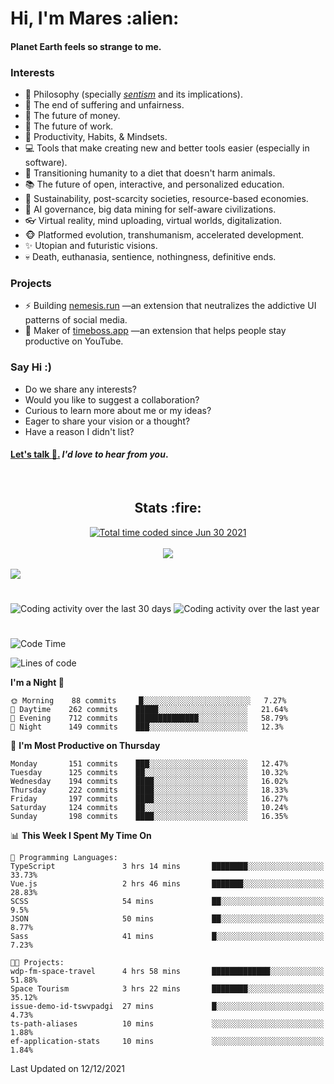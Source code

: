 <h1>Hi, I'm Mares :alien:</h1>

#### Planet Earth feels so strange to me.

### **Interests**

- 🌊 Philosophy (specially [_sentism_][sentismmedium] and its implications).
- 🎯 The end of suffering and unfairness.
- 💸 The future of money.
- 💼 The future of work.
- 🧠 Productivity, Habits, & Mindsets.
- 💻 Tools that make creating new and better tools easier (especially in software).
- 🥗 Transitioning humanity to a diet that doesn't harm animals.
- 📚 The future of open, interactive, and personalized education.
- 🌱 Sustainability, post-scarcity societies, resource-based economies.
- 🤖 AI governance, big data mining for self-aware civilizations.
- 👓 Virtual reality, mind uploading, virtual worlds, digitalization.
- 🐵 Platformed evolution, transhumanism, accelerated development.
- ✨ Utopian and futuristic visions.
- 💀 Death, euthanasia, sentience, nothingness, definitive ends.


### **Projects**

- ⚡ Building [nemesis.run](https://nemesis.run) —an extension that neutralizes the addictive UI patterns of social media.
- 💎 Maker of [timeboss.app](https://timeboss.app) —an extension that helps people stay productive on YouTube.


### **Say Hi :)**

- Do we share any interests?
- Would you like to suggest a collaboration?
- Curious to learn more about me or my ideas?
- Eager to share your vision or a thought?
- Have a reason I didn't list?

#### [Let's talk :wave:.](mailto:mareszhar@gmail.com) _I'd love to hear from you_.

[sentismmedium]: https://medium.com/@mareszhar/born-a-prisoner-a-reflection-about-life-its-struggles-and-a-plan-to-escape-d8566ce9b026

<br>

<h2 align="center">Stats :fire:</h2>

<div align="center">
  <a href="https://wakatime.com/@cfdc0e0d-4860-4b62-9ff0-cb659185525e">
    <img src="https://wakatime.com/badge/user/cfdc0e0d-4860-4b62-9ff0-cb659185525e.svg" alt="Total time coded since Jun 30 2021" />
  </a>
</div>

<br>

<div align="center">
  <img src="https://github-readme-streak-stats.herokuapp.com?user=mareszhar&theme=black-ice&hide_border=true&stroke=FFFFFF15&ring=DF8FFE&fire=DF8FFE&currStreakLabel=DF8FFE&background=1A232A&currStreakNum=86FFAB&dates=B1AAB3FF">
</div>

<!-- Add or remove this: &dates=B1AAB3FF at the end of the streak stats URL if they get bugged and aren't updating -->

<br>

<img src="https://activity-graph.herokuapp.com/graph?username=mareszhar&theme=nord&bg_color=00000000&color=979797&line=DF8FFE&point=00000000&area=true&hide_border=true">

<br>

<h1></h1>

<img src="https://wakatime.com/share/@mares/5df0ff02-9c79-41b4-b540-51dc9c65a57b.svg" alt="Coding activity over the last 30 days" />
<img src="https://wakatime.com/share/@mares/ea89ba71-f374-40af-930c-e0655909fe37.svg" alt="Coding activity over the last year" />

<h1></h1>

<!--START_SECTION:waka-->
![Code Time](http://img.shields.io/badge/Code%20Time-368%20hrs%2051%20mins-blue)

![Lines of code](https://img.shields.io/badge/From%20Hello%20World%20I%27ve%20Written-116%20Thousand%20lines%20of%20code-blue)

**I'm a Night 🦉** 

```text
🌞 Morning    88 commits     █░░░░░░░░░░░░░░░░░░░░░░░░   7.27% 
🌆 Daytime    262 commits    █████░░░░░░░░░░░░░░░░░░░░   21.64% 
🌃 Evening    712 commits    ██████████████░░░░░░░░░░░   58.79% 
🌙 Night      149 commits    ███░░░░░░░░░░░░░░░░░░░░░░   12.3%

```
📅 **I'm Most Productive on Thursday** 

```text
Monday       151 commits    ███░░░░░░░░░░░░░░░░░░░░░░   12.47% 
Tuesday      125 commits    ██░░░░░░░░░░░░░░░░░░░░░░░   10.32% 
Wednesday    194 commits    ████░░░░░░░░░░░░░░░░░░░░░   16.02% 
Thursday     222 commits    ████░░░░░░░░░░░░░░░░░░░░░   18.33% 
Friday       197 commits    ████░░░░░░░░░░░░░░░░░░░░░   16.27% 
Saturday     124 commits    ██░░░░░░░░░░░░░░░░░░░░░░░   10.24% 
Sunday       198 commits    ████░░░░░░░░░░░░░░░░░░░░░   16.35%

```


📊 **This Week I Spent My Time On** 

```text
💬 Programming Languages: 
TypeScript               3 hrs 14 mins       ████████░░░░░░░░░░░░░░░░░   33.73% 
Vue.js                   2 hrs 46 mins       ███████░░░░░░░░░░░░░░░░░░   28.83% 
SCSS                     54 mins             ██░░░░░░░░░░░░░░░░░░░░░░░   9.5% 
JSON                     50 mins             ██░░░░░░░░░░░░░░░░░░░░░░░   8.77% 
Sass                     41 mins             █░░░░░░░░░░░░░░░░░░░░░░░░   7.23%

🐱‍💻 Projects: 
wdp-fm-space-travel      4 hrs 58 mins       █████████████░░░░░░░░░░░░   51.88% 
Space Tourism            3 hrs 22 mins       ████████░░░░░░░░░░░░░░░░░   35.12% 
issue-demo-id-tswvpadgi  27 mins             █░░░░░░░░░░░░░░░░░░░░░░░░   4.73% 
ts-path-aliases          10 mins             ░░░░░░░░░░░░░░░░░░░░░░░░░   1.88% 
ef-application-stats     10 mins             ░░░░░░░░░░░░░░░░░░░░░░░░░   1.84%

```


 Last Updated on 12/12/2021
<!--END_SECTION:waka-->
